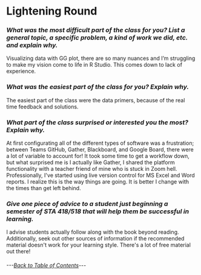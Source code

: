 # Lightening Round

### *What was the most difficult part of the class for you? List a general topic, a specific problem, a kind of work we did, etc. and explain why.*
Visualizing data with GG plot, there are so many nuances and I’m struggling to make my vision come to life in R Studio. This comes down to lack of experience. 

### *What was the easiest part of the class for you? Explain why.*
The easiest part of the class  were the data primers, because of the real time feedback and solutions.

### *What part of the class surprised or interested you the most? Explain why.*
At first configurating all of the different types of software was a frustration; between Teams GitHub, Gather, Blackboard, and Google Board, there were a lot of variable to account for!  It took some time to get a workflow down, but what surprised me is I actually like Gather, I shared the platform functionality with a teacher friend of mine who is stuck in Zoom hell. Professionally, I've started using live version control for MS Excel and Word reports. I realize this is the way things are going. It is better I change with the times than get left behind. 

### *Give one piece of advice to a student just beginning a semester of STA 418/518 that will help them be successful in learning.*
I advise students actually follow along with the book beyond reading. Additionally, seek out other sources of information if the recommended material doesn't work for your learning style. There's a lot of free material out there!

###### ---[Back to Table of Contents](https://github.com/BrookemWalters/BrookemWalters-Portfolio#table-of-contents-brooke-walters-portfolio)---

